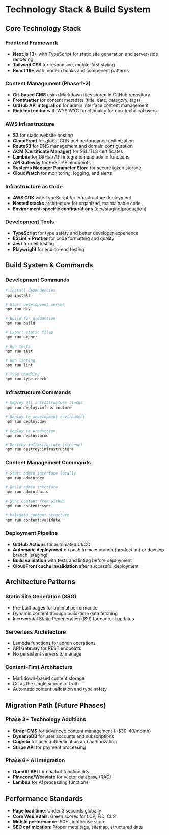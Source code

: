 # Technology Stack & Build System

## Core Technology Stack

### Frontend Framework
- **Next.js 13+** with TypeScript for static site generation and server-side rendering
- **Tailwind CSS** for responsive, mobile-first styling
- **React 18+** with modern hooks and component patterns

### Content Management (Phase 1-2)
- **Git-based CMS** using Markdown files stored in GitHub repository
- **Frontmatter** for content metadata (title, date, category, tags)
- **GitHub API integration** for admin interface content management
- **Rich text editor** with WYSIWYG functionality for non-technical users

### AWS Infrastructure
- **S3** for static website hosting
- **CloudFront** for global CDN and performance optimization
- **Route53** for DNS management and domain configuration
- **ACM (Certificate Manager)** for SSL/TLS certificates
- **Lambda** for GitHub API integration and admin functions
- **API Gateway** for REST API endpoints
- **Systems Manager Parameter Store** for secure token storage
- **CloudWatch** for monitoring, logging, and alerts

### Infrastructure as Code
- **AWS CDK** with TypeScript for infrastructure deployment
- **Nested stacks** architecture for organized, maintainable code
- **Environment-specific configurations** (dev/staging/production)

### Development Tools
- **TypeScript** for type safety and better developer experience
- **ESLint + Prettier** for code formatting and quality
- **Jest** for unit testing
- **Playwright** for end-to-end testing

## Build System & Commands

### Development Commands
```bash
# Install dependencies
npm install

# Start development server
npm run dev

# Build for production
npm run build

# Export static files
npm run export

# Run tests
npm run test

# Run linting
npm run lint

# Type checking
npm run type-check
```

### Infrastructure Commands
```bash
# Deploy all infrastructure stacks
npm run deploy:infrastructure

# Deploy to development environment
npm run deploy:dev

# Deploy to production
npm run deploy:prod

# Destroy infrastructure (cleanup)
npm run destroy:infrastructure
```

### Content Management Commands
```bash
# Start admin interface locally
npm run admin:dev

# Build admin interface
npm run admin:build

# Sync content from GitHub
npm run content:sync

# Validate content structure
npm run content:validate
```

### Deployment Pipeline
- **GitHub Actions** for automated CI/CD
- **Automatic deployment** on push to main branch (production) or develop branch (staging)
- **Build validation** with tests and linting before deployment
- **CloudFront cache invalidation** after successful deployment

## Architecture Patterns

### Static Site Generation (SSG)
- Pre-built pages for optimal performance
- Dynamic content through build-time data fetching
- Incremental Static Regeneration (ISR) for content updates

### Serverless Architecture
- Lambda functions for admin operations
- API Gateway for REST endpoints
- No persistent servers to manage

### Content-First Architecture
- Markdown-based content storage
- Git as the single source of truth
- Automatic content validation and type safety

## Migration Path (Future Phases)

### Phase 3+ Technology Additions
- **Strapi CMS** for advanced content management (~$30-40/month)
- **DynamoDB** for user accounts and subscriptions
- **Cognito** for user authentication and authorization
- **Stripe API** for payment processing

### Phase 6+ AI Integration
- **OpenAI API** for chatbot functionality
- **Pinecone/Weaviate** for vector database (RAG)
- **Lambda** for AI processing functions

## Performance Standards
- **Page load time**: Under 3 seconds globally
- **Core Web Vitals**: Green scores for LCP, FID, CLS
- **Mobile performance**: 90+ Lighthouse score
- **SEO optimization**: Proper meta tags, sitemap, structured data